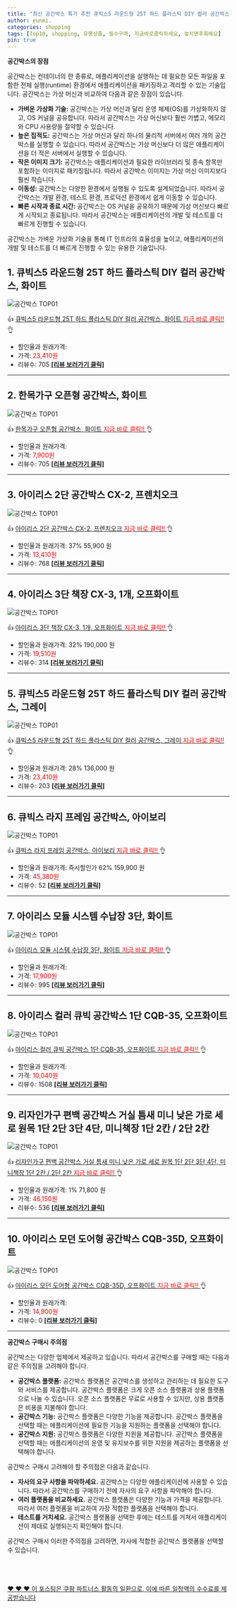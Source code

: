 ```yaml
---
title: "최신 공간박스 특가 추천 큐빅스5 라운드형 25T 하드 플라스틱 DIY 컬러 공간박스, 화이트 비교 장점"
author: eunmi.
categories: shopping
tags: [Top10, shopping, 유행상품, 필수구매, 지금바로클릭하세요, 놓치면후회해요]
pin: true
---
```

**공간박스의 장점**

공간박스는 컨테이너의 한 종류로, 애플리케이션을 실행하는 데 필요한 모든 파일을 포함한 전체 실행(runtime) 환경에서 애플리케이션을 패키징하고 격리할 수 있는 기술입니다. 공간박스는 가상 머신과 비교하여 다음과 같은 장점이 있습니다.

* **가벼운 가상화 기술:** 공간박스는 가상 머신과 달리 운영 체제(OS)를 가상화하지 않고, OS 커널을 공유합니다. 따라서 공간박스는 가상 머신보다 훨씬 가볍고, 메모리와 CPU 사용량을 절약할 수 있습니다.
* **높은 집적도:** 공간박스는 가상 머신과 달리 하나의 물리적 서버에서 여러 개의 공간박스를 실행할 수 있습니다. 따라서 공간박스는 가상 머신보다 더 많은 애플리케이션을 더 적은 서버에서 실행할 수 있습니다.
* **작은 이미지 크기:** 공간박스는 애플리케이션과 필요한 라이브러리 및 종속 항목만 포함하는 이미지로 패키징됩니다. 따라서 공간박스 이미지는 가상 머신 이미지보다 훨씬 작습니다.
* **이동성:** 공간박스는 다양한 환경에서 실행될 수 있도록 설계되었습니다. 따라서 공간박스는 개발 환경, 테스트 환경, 프로덕션 환경에서 쉽게 이동할 수 있습니다.
* **빠른 시작과 종료 시간:** 공간박스는 OS 커널을 공유하기 때문에 가상 머신보다 빠르게 시작되고 종료됩니다. 따라서 공간박스는 애플리케이션의 개발 및 테스트를 더 빠르게 진행할 수 있습니다.

공간박스는 가벼운 가상화 기술을 통해 IT 인프라의 효율성을 높이고, 애플리케이션의 개발 및 테스트를 더 빠르게 진행할 수 있는 유용한 기술입니다.

   

## 1. 큐빅스5 라운드형 25T 하드 플라스틱 DIY 컬러 공간박스, 화이트

![공간박스 TOP01](https://thumbnail7.coupangcdn.com/thumbnails/remote/230x230ex/image/retail/images/1647098684001776-8e4f7c00-1042-4e49-8095-f8c8a698d71d.jpg)


👍 [큐빅스5 라운드형 25T 하드 플라스틱 DIY 컬러 공간박스, 화이트 <font color=red> 지금 바로 클릭!! </font> ](https://link.coupang.com/re/AFFSDP?lptag=AF3617701&subid=GithubCoopas&pageKey=2032793892&traceid=V0-153&itemId=3456647144&vendorItemId=71443033831) 👌 


- 할인율과 원래가격: 
- 가격: <span style='color:red'>23,410원</span>
- 리뷰수: 705  [**[리뷰 보러가기 클릭]**](https://link.coupang.com/re/AFFSDP?lptag=AF3617701&subid=GithubCoopas&pageKey=2032793892&traceid=V0-153&itemId=3456647144&vendorItemId=71443033831)

---


   

## 2. 한목가구 오픈형 공간박스, 화이트

![공간박스 TOP01](https://thumbnail6.coupangcdn.com/thumbnails/remote/230x230ex/image/product/image/vendoritem/2018/10/24/3131023942/bd494bcc-7e66-422f-ab71-ca339ca69739.jpg)


👍 [한목가구 오픈형 공간박스, 화이트 <font color=red> 지금 바로 클릭!! </font> ](https://link.coupang.com/re/AFFSDP?lptag=AF3617701&subid=GithubCoopas&pageKey=19360184&traceid=V0-153&itemId=77687763&vendorItemId=3131023942) 👌 


- 할인율과 원래가격: 
- 가격: <span style='color:red'>7,900원</span>
- 리뷰수: 705  [**[리뷰 보러가기 클릭]**](https://link.coupang.com/re/AFFSDP?lptag=AF3617701&subid=GithubCoopas&pageKey=19360184&traceid=V0-153&itemId=77687763&vendorItemId=3131023942)

---


   

## 3. 아이리스 2단 공간박스 CX-2, 프렌치오크

![공간박스 TOP01](https://thumbnail9.coupangcdn.com/thumbnails/remote/230x230ex/image/retail/images/12659937092375597-dce8c4b9-e6aa-4735-b979-d12d197c6aa4.jpg)


👍 [아이리스 2단 공간박스 CX-2, 프렌치오크 <font color=red> 지금 바로 클릭!! </font> ](https://link.coupang.com/re/AFFSDP?lptag=AF3617701&subid=GithubCoopas&pageKey=2110017&traceid=V0-153&itemId=70622031&vendorItemId=3114220991) 👌 


- 할인율과 원래가격: 37%  55,900   원
- 가격: <span style='color:red'>13,410원</span>
- 리뷰수: 768  [**[리뷰 보러가기 클릭]**](https://link.coupang.com/re/AFFSDP?lptag=AF3617701&subid=GithubCoopas&pageKey=2110017&traceid=V0-153&itemId=70622031&vendorItemId=3114220991)

---


   

## 4. 아이리스 3단 책장 CX-3, 1개, 오프화이트

![공간박스 TOP01](https://thumbnail6.coupangcdn.com/thumbnails/remote/230x230ex/image/retail/images/2970578052242417-5c966b91-8a3c-484e-b96e-cc913fc49c87.jpg)


👍 [아이리스 3단 책장 CX-3, 1개, 오프화이트 <font color=red> 지금 바로 클릭!! </font> ](https://link.coupang.com/re/AFFSDP?lptag=AF3617701&subid=GithubCoopas&pageKey=19416709&traceid=V0-153&itemId=77925162&vendorItemId=73245825886) 👌 


- 할인율과 원래가격: 32%  190,000   원
- 가격: <span style='color:red'>19,510원</span>
- 리뷰수: 314  [**[리뷰 보러가기 클릭]**](https://link.coupang.com/re/AFFSDP?lptag=AF3617701&subid=GithubCoopas&pageKey=19416709&traceid=V0-153&itemId=77925162&vendorItemId=73245825886)

---


   

## 5. 큐빅스5 라운드형 25T 하드 플라스틱 DIY 컬러 공간박스, 그레이

![공간박스 TOP01](https://thumbnail10.coupangcdn.com/thumbnails/remote/230x230ex/image/retail/images/4702601984830380-4bcd6fa2-81ad-4db3-848e-b3c0acbad7b8.jpg)


👍 [큐빅스5 라운드형 25T 하드 플라스틱 DIY 컬러 공간박스, 그레이 <font color=red> 지금 바로 클릭!! </font> ](https://link.coupang.com/re/AFFSDP?lptag=AF3617701&subid=GithubCoopas&pageKey=2032793892&traceid=V0-153&itemId=3456647143&vendorItemId=71443033782) 👌 


- 할인율과 원래가격: 28%  136,000   원
- 가격: <span style='color:red'>23,410원</span>
- 리뷰수: 203  [**[리뷰 보러가기 클릭]**](https://link.coupang.com/re/AFFSDP?lptag=AF3617701&subid=GithubCoopas&pageKey=2032793892&traceid=V0-153&itemId=3456647143&vendorItemId=71443033782)

---


   

## 6. 큐빅스 라지 프레임 공간박스, 아이보리

![공간박스 TOP01](https://thumbnail10.coupangcdn.com/thumbnails/remote/230x230ex/image/retail/images/3227368955474555-e8a39100-5537-4896-99dd-cd8208885156.jpg)


👍 [큐빅스 라지 프레임 공간박스, 아이보리 <font color=red> 지금 바로 클릭!! </font> ](https://link.coupang.com/re/AFFSDP?lptag=AF3617701&subid=GithubCoopas&pageKey=6545506292&traceid=V0-153&itemId=14591067295&vendorItemId=81833032007) 👌 


- 할인율과 원래가격: 즉시할인가 62%  159,900   원
- 가격: <span style='color:red'>45,380원</span>
- 리뷰수: 52  [**[리뷰 보러가기 클릭]**](https://link.coupang.com/re/AFFSDP?lptag=AF3617701&subid=GithubCoopas&pageKey=6545506292&traceid=V0-153&itemId=14591067295&vendorItemId=81833032007)

---


   

## 7. 아이리스 모듈 시스템 수납장 3단, 화이트

![공간박스 TOP01](https://thumbnail7.coupangcdn.com/thumbnails/remote/230x230ex/image/retail/images/3487498396431412-90dc71cf-0b9c-48ee-8223-a42fbeff6ff2.jpg)


👍 [아이리스 모듈 시스템 수납장 3단, 화이트 <font color=red> 지금 바로 클릭!! </font> ](https://link.coupang.com/re/AFFSDP?lptag=AF3617701&subid=GithubCoopas&pageKey=59518360&traceid=V0-153&itemId=205279393&vendorItemId=3486948424) 👌 


- 할인율과 원래가격: 
- 가격: <span style='color:red'>17,900원</span>
- 리뷰수: 995  [**[리뷰 보러가기 클릭]**](https://link.coupang.com/re/AFFSDP?lptag=AF3617701&subid=GithubCoopas&pageKey=59518360&traceid=V0-153&itemId=205279393&vendorItemId=3486948424)

---


   

## 8. 아이리스 컬러 큐빅 공간박스 1단 CQB-35, 오프화이트

![공간박스 TOP01](https://thumbnail8.coupangcdn.com/thumbnails/remote/230x230ex/image/product/image/vendoritem/2017/11/01/3020396745/187a7301-365f-43d7-ae55-31538148c7f5.jpg)


👍 [아이리스 컬러 큐빅 공간박스 1단 CQB-35, 오프화이트 <font color=red> 지금 바로 클릭!! </font> ](https://link.coupang.com/re/AFFSDP?lptag=AF3617701&subid=GithubCoopas&pageKey=2110014&traceid=V0-153&itemId=13293273&vendorItemId=3020396745) 👌 


- 할인율과 원래가격: 
- 가격: <span style='color:red'>10,040원</span>
- 리뷰수: 1508  [**[리뷰 보러가기 클릭]**](https://link.coupang.com/re/AFFSDP?lptag=AF3617701&subid=GithubCoopas&pageKey=2110014&traceid=V0-153&itemId=13293273&vendorItemId=3020396745)

---


   

## 9. 리자인가구 편백 공간박스 거실 틈새 미니 낮은 가로 세로 원목 1단 2단 3단 4단, 미니책장 1단 2칸 / 2단 2칸

![공간박스 TOP01](https://thumbnail8.coupangcdn.com/thumbnails/remote/230x230ex/image/vendor_inventory/0d6e/c45c8add35de6445218d7a8579f2a7d80311a6a74a1d785c35a4b53a8b67.jpg)


👍 [리자인가구 편백 공간박스 거실 틈새 미니 낮은 가로 세로 원목 1단 2단 3단 4단, 미니책장 1단 2칸 / 2단 2칸 <font color=red> 지금 바로 클릭!! </font> ](https://link.coupang.com/re/AFFSDP?lptag=AF3617701&subid=GithubCoopas&pageKey=7478502049&traceid=V0-153&itemId=19529244546&vendorItemId=86637724906) 👌 


- 할인율과 원래가격: 1%  71,800   원
- 가격: <span style='color:red'>46,150원</span>
- 리뷰수: 536  [**[리뷰 보러가기 클릭]**](https://link.coupang.com/re/AFFSDP?lptag=AF3617701&subid=GithubCoopas&pageKey=7478502049&traceid=V0-153&itemId=19529244546&vendorItemId=86637724906)

---


   

## 10. 아이리스 모던 도어형 공간박스 CQB-35D, 오프화이트

![공간박스 TOP01](https://thumbnail6.coupangcdn.com/thumbnails/remote/230x230ex/image/retail/images/3750770300030084-e2081f71-e394-411e-ae36-635237f9b910.jpg)


👍 [아이리스 모던 도어형 공간박스 CQB-35D, 오프화이트 <font color=red> 지금 바로 클릭!! </font> ](https://link.coupang.com/re/AFFSDP?lptag=AF3617701&subid=GithubCoopas&pageKey=17623270&traceid=V0-153&itemId=70622029&vendorItemId=3114220988) 👌 


- 할인율과 원래가격: 
- 가격: <span style='color:red'>14,900원</span>
- 리뷰수: 0  [**[리뷰 보러가기 클릭]**](https://link.coupang.com/re/AFFSDP?lptag=AF3617701&subid=GithubCoopas&pageKey=17623270&traceid=V0-153&itemId=70622029&vendorItemId=3114220988)

---
**공간박스 구매시 주의점**

공간박스는 다양한 업체에서 제공하고 있습니다. 따라서 공간박스를 구매할 때는 다음과 같은 주의점을 고려해야 합니다.

* **공간박스 플랫폼:** 공간박스 플랫폼은 공간박스를 생성하고 관리하는 데 필요한 도구와 서비스를 제공합니다. 공간박스 플랫폼은 크게 오픈 소스 플랫폼과 상용 플랫폼으로 나눌 수 있습니다. 오픈 소스 플랫폼은 무료로 사용할 수 있지만, 상용 플랫폼은 비용을 지불해야 합니다.
* **공간박스 기능:** 공간박스 플랫폼은 다양한 기능을 제공합니다. 공간박스 플랫폼을 선택할 때는 애플리케이션에 필요한 기능을 지원하는 플랫폼을 선택해야 합니다.
* **공간박스 지원:** 공간박스 플랫폼은 다양한 지원을 제공합니다. 공간박스 플랫폼을 선택할 때는 애플리케이션의 운영 및 유지보수를 위한 지원을 제공하는 플랫폼을 선택해야 합니다.

공간박스 구매시 고려해야 할 주의점은 다음과 같습니다.

* **자사의 요구 사항을 파악하세요.** 공간박스는 다양한 애플리케이션에 사용할 수 있습니다. 따라서 공간박스를 구매하기 전에 자사의 요구 사항을 파악해야 합니다.
* **여러 플랫폼을 비교하세요.** 공간박스 플랫폼은 다양한 기능과 가격을 제공합니다. 따라서 여러 플랫폼을 비교하여 가장 적합한 플랫폼을 선택해야 합니다.
* **테스트를 거치세요.** 공간박스 플랫폼을 선택한 후에는 테스트를 거쳐서 애플리케이션이 제대로 실행되는지 확인해야 합니다.

공간박스 구매시 이러한 주의점을 고려하면, 자사에 적합한 공간박스 플랫폼을 선택할 수 있습니다.<br><br><br><br><br> [ ❤ ❤ ❤ 이 포스팅은 쿠팡 파트너스 활동의 일환으로, 이에 따른 일정액의 수수료를 제공받습니다](https://link.coupang.com/a/bcEFyh)